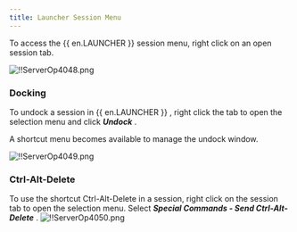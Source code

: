 ```yaml
---
title: Launcher Session Menu
---
```

To access the {{ en.LAUNCHER }} session menu, right click on an open session tab.  

![!!ServerOp4048.png](/img/en/server/ServerOp4048.png) 
### Docking 
To undock a session in {{ en.LAUNCHER }} , right click the tab to open the selection menu and click ***Undock*** .  

A shortcut menu becomes available to manage the undock window.  

![!!ServerOp4049.png](/img/en/server/ServerOp4049.png) 
### Ctrl-Alt-Delete 
To use the shortcut Ctrl-Alt-Delete in a session, right click on the session tab to open the selection menu. Select ***Special Commands - Send Ctrl-Alt-Delete*** . 
![!!ServerOp4050.png](/img/en/server/ServerOp4050.png) 

